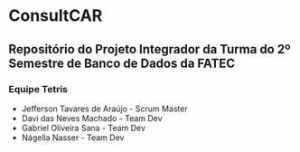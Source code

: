 # ConsultCAR
## Repositório do Projeto Integrador da Turma do 2º Semestre de Banco de Dados da FATEC

### Equipe Tetris

* Jefferson Tavares de Araújo - Scrum Master
* Davi das Neves Machado - Team Dev
* Gabriel Oliveira Sana - Team Dev
* Nágella Nasser - Team Dev
